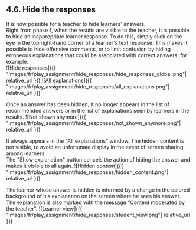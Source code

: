 ## 4.6. Hide the responses

It is now possible for a teacher to hide learners' answers.\
Right from phase 1, when the results are visible to the teacher, it is possible to hide an inappropriate learner response.
To do this, simply click on the eye in the top right-hand corner of a learner's text response.
This makes it possible to hide offensive comments, or to limit confusion by hiding erroneous explanations that could be associated with correct answers, for example.\
![Hide responses]({{ "images/fr/play_assignment/hide_responses/hide_responses_global.png"| relative_url }})
![All explanations]({{ "images/fr/play_assignment/hide_responses/all_explanations.png"| relative_url }})

Once an answer has been hidden, it no longer appears in the list of recommended answers or in the list of explanations seen by learners in the results.
![Not shown anymore]({{ "images/fr/play_assignment/hide_responses/not_shown_anymore.png"| relative_url }})

It always appears in the "All explanations" window. The hidden content is not visible, to avoid an unfortunate display in the event of screen sharing among learners.\
The "Show explanation" button cancels the action of hiding the answer and makes it visible to all again.
![Hidden content]({{ "images/fr/play_assignment/hide_responses/hidden_content.png"| relative_url }})

The learner whose answer is hidden is informed by a change in the colored background of his explanation on the screen where he sees his answer.\
The explanation is also marked with the message "Content moderated by the teacher".
![Learner view]({{ "images/fr/play_assignment/hide_responses/student_view.png"| relative_url }})